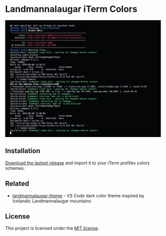 # Landmannalaugar iTerm Colors

![iTerm Colors Demo](fixtures/iterm.png)

## Installation

[Download the lastest release][lastest release] and import it to your iTerm
profiles colors schemes.

## Related

- [landmannalaugar-theme][landmannalaugar-theme] - VS Code dark color theme inspired by Icelandic Landmannalaugar mountains

## License

This project is licensed under the [MIT license](LICENSE).

[lastest release]: https://github.com/dimitrinicolas/landmannalaugar-iterm-colors/releases/latest

[landmannalaugar-theme]: https://github.com/dimitrinicolas/landmannalaugar-theme
